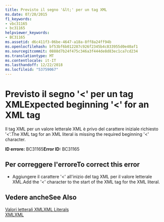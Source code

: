 ```yaml
---
title: Previsto il segno '&lt;' per un tag XML
ms.date: 07/20/2015
f1_keywords:
- vbc31165
- bc31165
helpviewer_keywords:
- BC31165
ms.assetid: d6c411f3-06be-4647-a18a-8ff8a24ff94b
ms.openlocfilehash: bf53bf6b012287c926f2345b4c833955d0e40af1
ms.sourcegitcommit: 0888d7b24f475c346a3f444de8d83ec1ca7cd234
ms.translationtype: MT
ms.contentlocale: it-IT
ms.lasthandoff: 12/22/2018
ms.locfileid: "53759067"
---
```

# <a name="expected-beginning-lt-for-an-xml-tag"></a><span data-ttu-id="519f9-102">Previsto il segno '&lt;' per un tag XML</span><span class="sxs-lookup"><span data-stu-id="519f9-102">Expected beginning '&lt;' for an XML tag</span></span>
<span data-ttu-id="519f9-103">Il tag XML per un valore letterale XML è privo del carattere iniziale richiesto '<'.</span><span class="sxs-lookup"><span data-stu-id="519f9-103">The XML tag for an XML literal is missing the required beginning '<' character.</span></span>  
  
 <span data-ttu-id="519f9-104">**ID errore:** BC31165</span><span class="sxs-lookup"><span data-stu-id="519f9-104">**Error ID:** BC31165</span></span>  
  
## <a name="to-correct-this-error"></a><span data-ttu-id="519f9-105">Per correggere l'errore</span><span class="sxs-lookup"><span data-stu-id="519f9-105">To correct this error</span></span>  
  
-   <span data-ttu-id="519f9-106">Aggiungere il carattere '<' all'inizio del tag XML per il valore letterale XML.</span><span class="sxs-lookup"><span data-stu-id="519f9-106">Add the '<' character to the start of the XML tag for the XML literal.</span></span>  
  
## <a name="see-also"></a><span data-ttu-id="519f9-107">Vedere anche</span><span class="sxs-lookup"><span data-stu-id="519f9-107">See Also</span></span>  
 [<span data-ttu-id="519f9-108">Valori letterali XML</span><span class="sxs-lookup"><span data-stu-id="519f9-108">XML Literals</span></span>](../../visual-basic/language-reference/xml-literals/index.md)  
 [<span data-ttu-id="519f9-109">XML</span><span class="sxs-lookup"><span data-stu-id="519f9-109">XML</span></span>](../../visual-basic/programming-guide/language-features/xml/index.md)
